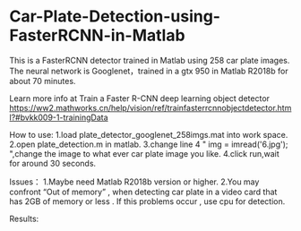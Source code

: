 # Car-Plate-Detection-using-FasterRCNN-in-Matlab
This is a FasterRCNN detector trained in Matlab using 258 car plate images.
The neural network is Googlenet，trained in a gtx 950 in Matlab R2018b for about 70 minutes.

Learn more info at Train a Faster R-CNN deep learning object detector
https://ww2.mathworks.cn/help/vision/ref/trainfasterrcnnobjectdetector.html?#bvkk009-1-trainingData


How to use:
1.load plate_detector_googlenet_258imgs.mat into work space.
2.open plate_detection.m in matlab.
3.change line 4  " img = imread('6.jpg'); ",change the image to what ever car plate image you like.
4.click run,wait for around 30 seconds.

Issues：
1.Maybe need Matlab R2018b version or higher.
2.You may confront “Out of memory” , when detecting car plate in a video card that has 2GB of memory or less . If this problems occur , use cpu for detection.

Results:

